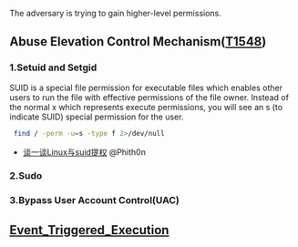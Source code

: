 The adversary is trying to gain higher-level permissions.

## Abuse Elevation Control Mechanism([T1548](https://attack.mitre.org/techniques/T1548/))
### 1.Setuid and Setgid
   SUID is a special file permission for executable files which enables other users to run the file with effective permissions of the file owner. Instead of the normal x which represents execute permissions, you will see an s (to indicate SUID) special permission for the user.
  ```bash
   find / -perm -u=s -type f 2>/dev/null
  ```
  - [谈一谈Linux与suid提权](https://www.leavesongs.com/PENETRATION/linux-suid-privilege-escalation.html)  @Phith0n
### 2.Sudo
### 3.Bypass User Account Control(UAC)

## [Event_Triggered_Execution](https://github.com/Jayway007/Offense-and-Deffense/blob/main/Offense/Red-Team/Persistence/Event_Triggered_Execution.md)
